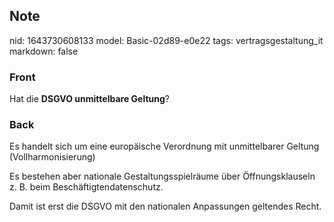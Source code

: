 ## Note
nid: 1643730608133
model: Basic-02d89-e0e22
tags: vertragsgestaltung_it
markdown: false

### Front
Hat die <b>DSGVO unmittelbare Geltung</b>?

### Back
Es handelt sich um eine europäische Verordnung mit unmittelbarer Geltung (Vollharmonisierung)

Es bestehen aber nationale Gestaltungsspielräume über Öffnungsklauseln z. B. beim Beschäftigtendatenschutz.

Damit ist erst die DSGVO mit den nationalen Anpassungen geltendes Recht.
